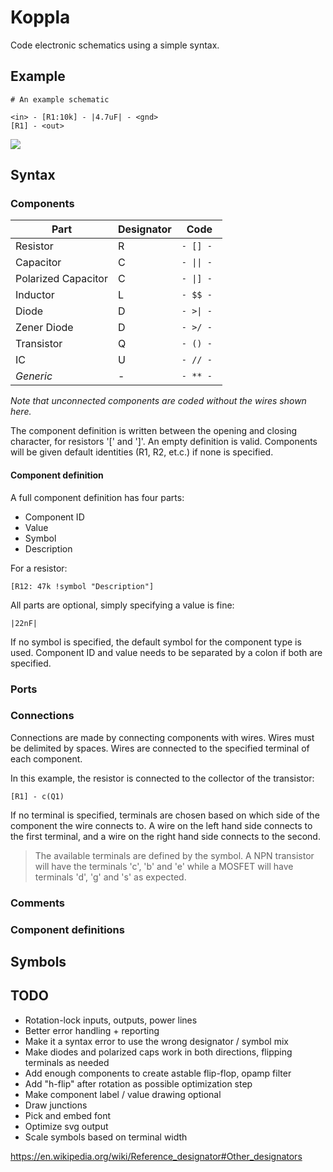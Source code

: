 # Koppla

Code electronic schematics using a simple syntax.

## Example

```
# An example schematic

<in> - [R1:10k] - |4.7uF| - <gnd>
[R1] - <out>
```

![](example.svg)

## Syntax

### Components


| Part | Designator | Code |
| --- | --- | --- |
| Resistor | R | `- [] -` |
| Capacitor | C | `- \|\| -` |
| Polarized Capacitor | C | `- \|] -` |
| Inductor | L | `- $$ -` |
| Diode | D | `- >\| -` |
| Zener Diode | D | `- >/ - ` |
| Transistor | Q | `- () -` |
| IC | U | `- // -` |
| *Generic* | - | `- ** -` |

*Note that unconnected components are coded without the wires shown here.*

The component definition is written between the opening and closing character, for resistors '[' and ']'.
An empty definition is valid. Components will be given default identities (R1, R2, et.c.) if none is specified.

#### Component definition

A full component definition has four parts:

* Component ID
* Value
* Symbol
* Description

For a resistor:
```
[R12: 47k !symbol "Description"]
```

All parts are optional, simply specifying a value is fine:

```
|22nF|
```

If no symbol is specified, the default symbol for the component type is used.
Component ID and value needs to be separated by a colon if both are specified.

### Ports

### Connections

Connections are made by connecting components with wires. Wires must be delimited by spaces.
Wires are connected to the specified terminal of each component.

In this example, the resistor is connected to the collector of the transistor:

```
[R1] - c(Q1)
```

If no terminal is specified, terminals are chosen based on which side of the component the wire connects to.
A wire on the left hand side connects to the first terminal, and a wire on the right hand side connects to the second.

> The available terminals are defined by the symbol. A NPN transistor will have the terminals 'c', 'b' and 'e' while a MOSFET will have terminals 'd', 'g' and 's' as expected.

### Comments

### Component definitions

## Symbols

## TODO

* Rotation-lock inputs, outputs, power lines
* Better error handling + reporting
* Make it a syntax error to use the wrong designator / symbol mix
* Make diodes and polarized caps work in both directions, flipping terminals as needed
* Add enough components to create astable flip-flop, opamp filter
* Add "h-flip" after rotation as possible optimization step
* Make component label / value drawing optional
* Draw junctions
* Pick and embed font
* Optimize svg output
* Scale symbols based on terminal width

https://en.wikipedia.org/wiki/Reference_designator#Other_designators
